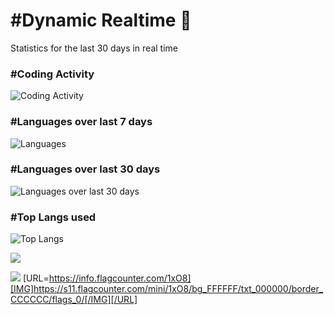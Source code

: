 # #Dynamic Realtime 💫

Statistics for the last 30 days in real time

### #Coding Activity

![Coding Activity](https://wakatime.com/share/@hoangit/f040630c-79e1-4e60-88f4-0d9ac2c2836a.svg "Coding Activity")

### #Languages over last 7 days

![Languages](https://wakatime.com/share/@hoangit/b096125c-54d3-497d-9357-f646151edaf0.svg "Languages")

### #Languages over last 30 days

![Languages over last 30 days](https://wakatime.com/share/@hoangit/a23576c8-da4a-4fb4-a796-209d67bee9e4.svg "Languages over last 30 days")

### #Top Langs used

![Top Langs](https://github-readme-stats.vercel.app/api/top-langs/?username=hoangsvit&langs_count=10)


![](https://komarev.com/ghpvc/?username=hoangsvit&style=for-the-badge)

![](https://hit.yhype.me/github/profile?user_id=11882322) [URL=https://info.flagcounter.com/1xO8][IMG]https://s11.flagcounter.com/mini/1xO8/bg_FFFFFF/txt_000000/border_CCCCCC/flags_0/[/IMG][/URL]
